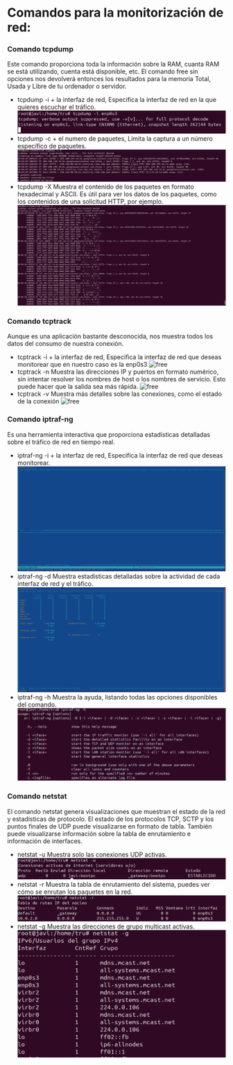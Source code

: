 # Comandos para la monitorización de red:
### Comando tcpdump
Este comando proporciona toda la información sobre la RAM, cuanta RAM se está utilizando, cuenta está disponible, etc. 
El comando free sin opciones nos devolverá entonces los resultados para la memoria Total, Usada y Libre de tu ordenador o servidor.
- tcpdump -i + la interfaz de red, Especifica la interfaz de red en la que quieres escuchar el tráfico.
![free](img/tcpdump-i.PNG)
- tcpdump -c + el numero de paquetes, Limita la captura a un número específico de paquetes.
![free](img/tcpdump-c.PNG)
- tcpdump -X Muestra el contenido de los paquetes en formato hexadecimal y ASCII. Es útil para ver los datos de los paquetes, como los contenidos de una solicitud HTTP, por ejemplo.
![free](img/tcpdump-X.PNG)

### Comando tcptrack
Aunque es una aplicación bastante desconocida, nos muestra todos los datos del consumo de nuestra conexión.
- tcptrack -i + la interfaz de red, Especifica la interfaz de red que deseas monitorear que en nuestro caso es la enp0s3
![free](img/tcptrack-i.PNG)
- tcptrack -n Muestra las direcciones IP y puertos en formato numérico, sin intentar resolver los nombres de host o los nombres de servicio. Esto puede hacer que la salida sea más rápida.
![free](img/tcptrack-n.PNG)
- tcptrack -v Muestra más detalles sobre las conexiones, como el estado de la conexión
![free](img/tcptrack-v.PNG)

### Comando iptraf-ng
Es una herramienta interactiva que proporciona estadísticas detalladas sobre el tráfico de red en tiempo real.
- iptraf-ng -i + la interfaz de red, Especifica la interfaz de red que deseas monitorear.
![free](img/iptraf-ng-i.PNG)
- iptraf-ng -d Muestra estadísticas detalladas sobre la actividad de cada interfaz de red y el tráfico.
![free](img/iptraf-ng-d.PNG)
- iptraf-ng -h Muestra la ayuda, listando todas las opciones disponibles del comando.
![free](img/iptraf-ng-h.PNG)

### Comando netstat
El comando netstat genera visualizaciones que muestran el estado de la red y estadísticas de protocolo.
El estado de los protocolos TCP, SCTP y los puntos finales de UDP puede visualizarse en formato de tabla. 
También puede visualizarse información sobre la tabla de enrutamiento e información de interfaces.
- netstat -u Muestra solo las conexiones UDP activas.
![free](img/netstat-u.PNG)
- netstat -r Muestra la tabla de enrutamiento del sistema, puedes ver cómo se enrutan los paquetes en la red.
![free](img/netstat-r.PNG)
- netstat -g Muestra las direcciones de grupo multicast activas.
![free](img/netstat-g.PNG)
